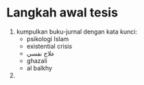 # Langkah awal tesis
1. kumpulkan buku-jurnal dengan kata kunci:
	- psikologi Islam
	- existential crisis
	- علاج نفسي
	- ghazali
	- al balkhy
2. 